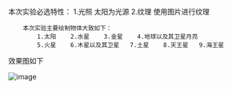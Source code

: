 ﻿本次实验必选特性：
1.光照
太阳为光源
2.纹理
使用图片进行纹理


		本次实验主要绘制物体大致如下：
			1.太阳	2.水星	3.金星	4.地球以及其卫星月亮
			5.火星	6.木星以及其卫星	7.土星	8.天王星	9.海王星

效果图如下

![image](https://github.com/tao-j13/graphics2018/blob/master/21851467%E5%A7%9C%E6%B6%9B/Project02/Bitmaps/preview.gif?raw=true)
